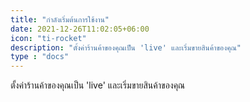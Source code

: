 ```yaml
---
title: "กำลังเริ่มต้นการใช้งาน"
date: 2021-12-26T11:02:05+06:00
icon: "ti-rocket"
description: "ตั้งค่าร้านค้าของคุณเป็น 'live' และเริ่มขายสินค้าของคุณ"
type : "docs"
---
```


ตั้งค่าร้านค้าของคุณเป็น 'live' และเริ่มขายสินค้าของคุณ

